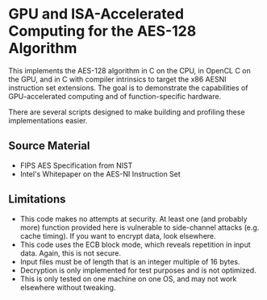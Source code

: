 # GPU and ISA-Accelerated Computing for the AES-128 Algorithm

This implements the AES-128 algorithm in C on the CPU, in OpenCL C on
the GPU, and in C with compiler intrinsics to target the x86 AESNI
instruction set extensions.  The goal is to demonstrate the capabilities
of GPU-accelerated computing and of function-specific hardware.

There are several scripts designed to make building and profiling
these implementations easier.

## Source Material
- FIPS AES Specification from NIST
- Intel's Whitepaper on the AES-NI Instruction Set

## Limitations

- This code makes no attempts at security. At least one (and probably more)
  function provided here is vulnerable to side-channel attacks (e.g. cache
  timing). If you want to encrypt data, look elsewhere.
- This code uses the ECB block mode, which reveals repetition in input data.
  Again, this is not secure.
- Input files must be of length that is an integer multiple of 16 bytes.
- Decryption is only implemented for test purposes and is not optimized.
- This is only tested on one machine on one OS, and may not work elsewhere
  without tweaking.
